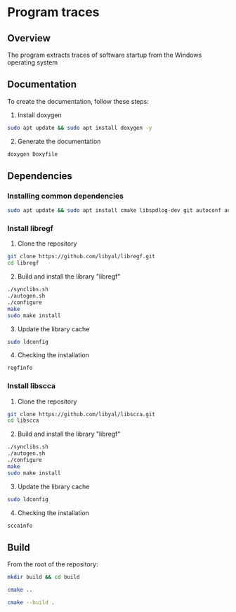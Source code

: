Program traces
====================================

## Overview

The program extracts traces of software startup
from the Windows operating system

## Documentation

To create the documentation, follow these steps:

1. Install doxygen

```bash
sudo apt update && sudo apt install doxygen -y
```

2. Generate the documentation

```bash
doxygen Doxyfile
```

## Dependencies

### Installing common dependencies

```bash
sudo apt update && sudo apt install cmake libspdlog-dev git autoconf automake libtool pkg-config gcc g++ make libfuse-dev -y
```

### Install libregf

1. Clone the repository

```bash
git clone https://github.com/libyal/libregf.git
cd libregf
```

2. Build and install the library "libregf"

```bash
./synclibs.sh
./autogen.sh
./configure
make
sudo make install
```

3. Update the library cache

```bash
sudo ldconfig
```

4. Checking the installation

```bash
regfinfo
```

### Install libscca

1. Clone the repository

```bash
git clone https://github.com/libyal/libscca.git
cd libscca
```

2. Build and install the library "libregf"

```bash
./synclibs.sh
./autogen.sh
./configure
make
sudo make install
```

3. Update the library cache

```bash
sudo ldconfig
```

4. Checking the installation

```bash
sccainfo
```

## Build

From the root of the repository:

```bash
mkdir build && cd build
```

```bash
cmake ..
```

```bash
cmake --build .
```
